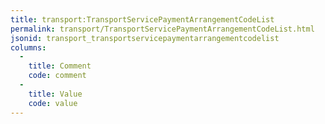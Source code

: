 ```yaml
---
title: transport:TransportServicePaymentArrangementCodeList
permalink: transport/TransportServicePaymentArrangementCodeList.html
jsonid: transport_transportservicepaymentarrangementcodelist
columns:
  - 
    title: Comment
    code: comment
  - 
    title: Value
    code: value
---
```

